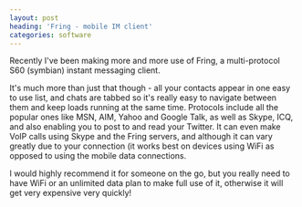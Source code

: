 ```yaml
---
layout: post
heading: 'Fring - mobile IM client'
categories: software
---
```


Recently I've been making more and more use of Fring, a multi-protocol S60 (symbian) instant messaging client.

It's much more than just that though - all your contacts appear in one easy to use list, and chats are tabbed so it's really easy to navigate between them and keep loads running at the same time. Protocols include all the popular ones like MSN, AIM, Yahoo and Google Talk, as well as Skype, ICQ, and also enabling you to post to and read your Twitter. It can even make VoIP calls using Skype and the Fring servers, and although it can vary greatly due to your connection (it works best on devices using WiFi as opposed to using the mobile data connections.

I would highly recommend it for someone on the go, but you really need to have WiFi or an unlimited data plan to make full use of it, otherwise it will get very expensive very quickly!